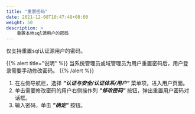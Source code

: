 ```yaml
---
title: "重置密码"
date: 2021-12-08T10:47:48+08:00
weight: 50
description: >
    重置本地sql源用户的密码
---
```



仅支持重置sql认证源用户的密码。

{{% alert title="说明" %}}
当系统管理员或域管理员为用户重置密码后，用户登录需要手动修改密码。
{{% /alert %}}

1. 在左侧导航栏，选择 **_"认证与安全/认证体系/用户"_** 菜单项，进入用户页面。
2. 单击需要修改密码的用户右侧操作列 **_"修改密码"_** 按钮，弹出重置用户密码对话框。
3. 输入密码，单击 **_"确定"_** 按钮。


